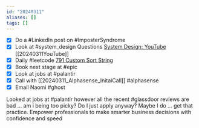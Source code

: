 ```yaml
---
id: "20240311"
aliases: []
tags: []
---
```


- [x] Do a #LinkedIn post on #ImposterSyndrome
- [x] Look at #system_design Questions [System Design: YouTube](https://www.youtube.com/watch?v=ghYbFgeqXa0) [[20240311YouTube]]
- [x] Daily #leetcode [791 Custom Sort String](https://leetcode.com/problems/custom-sort-string/description/) 
- [x] Book next stage at #epic
- [x] Look at jobs at #palantir
- [x] Call with [[20240311_Alphasense_InitalCall]] #alphasense
- [x] Email Naomi #ghost

Looked at jobs at #palantir however all the recent #glassdoor reviews are bad ... am i being too picky? Do I just apply anyway? Maybe I do ... get that practice.
Empower professionals to make smarter business decisions with confidence and speed
